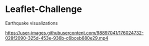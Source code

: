# Leaflet-Challenge
Earthquake visualizations




https://user-images.githubusercontent.com/98897041/176024732-028f2090-325d-453e-936b-c6bceb680e29.mp4



